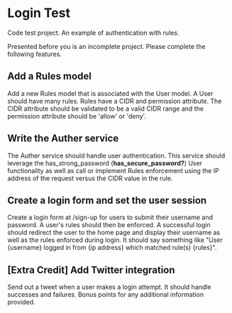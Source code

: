 
# Login Test
Code test project. An example of authentication with rules.

Presented before you is an incomplete project. Please complete the following features.

## Add a Rules model

Add a new Rules model that is associated with the User model. A User should have many rules.
Rules have a CIDR and permission attribute.
The CIDR attribute should be validated to be a valid CIDR range and the permission attribute should be 'allow' or 'deny'.

## Write the Auther service

The Auther service should handle user authentication. This service should leverage the has_strong_password (**has_secure_password?**) User functionality as well as call or implement Rules enforcement using the IP address of the request versus the CIDR value in the rule.

## Create a login form and set the user session

Create a login form at /sign-up for users to submit their username and password. A user's rules should then be enforced.
A successful login should redirect the user to the home page and display their username as well as the rules enforced during login.
It should say something like "User {username} logged in from {ip address} which matched rule(s) {rules}".

## [Extra Credit] Add Twitter integration

Send out a tweet when a user makes a login attempt. It should handle successes and failures.
Bonus points for any additional information provided.

